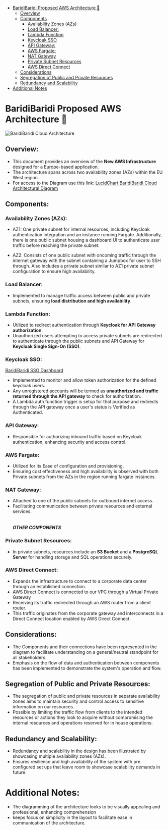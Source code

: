 - [BaridiBaridi Proposed AWS Architecture :mage:](#baridibaridi-proposed-aws-architecture--mage-)
  * [Overview](#overview)
  * [Components](#components)
    + [Availability Zones (AZs)](#availability-zones--azs)
    + [Load Balancer:](#load-balancer)
    + [Lambda Function](#lambda-function)
    + [Keycloak SSO ](#keycloak-sso)
    + [API Gateway:](#api-gateway)
    + [AWS Fargate:](#aws-fargate)
    + [NAT Gateway](#nat-gateway)
    + [Private Subnet Resources](#private-subnet-resources)
    + [AWS Direct Connect](#aws-direct-connect)
  * [Considerations](#considerations)
  * [Segregation of Public and Private Resources](#segregation-of-public-and-private-resources-)
  * [Redundancy and Scalability](#redundancy-and-scalability-)
- [Additional Notes](#additional-notes-)



# BaridiBaridi Proposed AWS Architecture :mage:

![BaridiBaridi Cloud Architecture](https://github.com/patzpaull/dummy/assets/159112522/1bdce07e-bd0a-4b01-821d-dba9b05075ee)

## Overview:
- This document provides an overview of the <strong>New AWS Infrastructure</strong> designed for a Europe-based application. 
- The architecture spans across two availability zones (AZs) within the EU West region.
- For access to the Diagram use this link: [LucidChart BaridiBaridi Cloud Architectural Diagram](https://lucid.app/lucidchart/9efe005b-0cb5-4211-b47c-4fed21c241c4/edit?viewport_loc=-345%2C-5402%2C2267%2C1471%2C0_0&invitationId=inv_5ecfbd35-132e-4146-a09d-7aafb7ec5227)

## Components:

### Availability Zones (AZs):

- AZ1: One private subnet for internal resources, including Keycloak authentication integration and an instance running Fargate. Additionally, there is one public subnet housing a dashboard UI to authenticate user traffic before reaching the private subnet.

- AZ2: Consists of one public subnet with oncoming traffic through the internet gateway with the subnet containing a Jumpbox for user to SSH through. Also includes a private subnet similar to AZ1 private subnet configuration to ensure high availability.

### Load Balancer:
- Implemented to manage traffic access between public and private subnets, ensuring <strong>load distribution and high availability</strong>.

### Lambda Function:
- Utilized to redirect authentication through <strong>Keycloak for API Gateway authorization</strong>. 
- Unauthorized users attempting to access private subnets are redirected to authenticate through the public subnets and API Gateway for <strong>Keycloak Single Sign-On (SSO)</strong>.

### Keycloak SSO:
[BaridiBaridi SSO Dashboard](https://sso.baridibaridi.co.tz/)
- Implemented to monitor and allow token authorization for the defined keycloak users. 
- Any unregistered accounts will be termed as <strong>unauthorized and traffic returned through the API gateway</strong> to check for authorization. 
- A Lambda auth function trigger is setup for that purpose and redirects through the API gateway once a user's status is Verified as Authenticated.

### API Gateway:
- Responsible for authorizing inbound traffic based on Keycloak authentication, enhancing security and access control.

### AWS Fargate:
- Utilized for its Ease of configuration and provisioning.
- Ensuring cost effectiveness and high availability is observed with both Private subnets from the AZs in the region running fargate instances. 

### NAT Gateway: 
- Attached to one of the public subnets for outbound internet access. 
- Facilitating communication between private resources and external services.
<br><br><br>
<strong>*OTHER COMPONENTS*</strong>
### Private Subnet Resources:
- In private subnets, resources include an <strong>S3 Bucket</strong> and a <strong>PostgreSQL Server</strong> for handling storage and SQL operations securely.

### AWS Direct Connect:
- Expands the infrastructure to connect to a corporate data center through an established connection.
- AWS Direct Connect is connected to our VPC through a Virtual Private Gateway
- Receiving its traffic redirected through an AWS router from a client router.
- This traffic originates from the corporate gateway and interconnects in a Direct Connect location enabled by AWS Direct Connect.

## Considerations:

- The Components and their connections have been represented in the diagram to facilitate understanding on a general/neutral standpoint for all stakeholders.
- Emphasis on the flow of data and authentication between components has been implemented to demonstrate the system's operation and flow.


## Segregation of Public and Private Resources:

- The segregation of public and private resources in separate availability zones aims to maintain security and control access to sensitive information on our resources. 
- Possible by limiting the traffic flow from clients to the intended resources or actions they look to acquire without compromising the internal resources and operations reserved for in house operations.

## Redundancy and Scalability:

- Redundancy and scalability in the design has been illustrated by showcasing multiple availability zones (AZs).
- Ensures resilience and high availability of the system with pre configured set ups that leave room to showcase scalability demands in future.

# Additional Notes:
- The diagramming of the architecture looks to be visually appealing and professional, enhancing comprehension 
- keeps focus on simplicity in the layout to facilitate ease in communication of the architecture.
